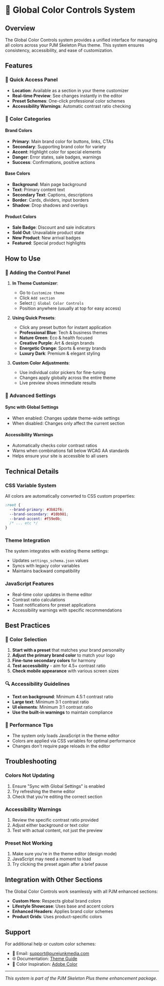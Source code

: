# 🎨 Global Color Controls System

## Overview
The Global Color Controls system provides a unified interface for managing all colors across your PJM Skeleton Plus theme. This system ensures consistency, accessibility, and ease of customization.

## Features

### 🎯 **Quick Access Panel**
- **Location**: Available as a section in your theme customizer
- **Real-time Preview**: See changes instantly in the editor
- **Preset Schemes**: One-click professional color schemes
- **Accessibility Warnings**: Automatic contrast ratio checking

### 🌈 **Color Categories**

#### **Brand Colors**
- **Primary**: Main brand color for buttons, links, CTAs
- **Secondary**: Supporting brand color for variety
- **Accent**: Highlight color for special elements
- **Danger**: Error states, sale badges, warnings
- **Success**: Confirmations, positive actions

#### **Base Colors**
- **Background**: Main page background
- **Text**: Primary content text
- **Secondary Text**: Captions, descriptions
- **Border**: Cards, dividers, input borders
- **Shadow**: Drop shadows and overlays

#### **Product Colors**
- **Sale Badge**: Discount and sale indicators
- **Sold Out**: Unavailable product state
- **New Product**: New arrival badges
- **Featured**: Special product highlights

## How to Use

### 📍 **Adding the Control Panel**

1. **In Theme Customizer**:
   - Go to `Customize theme`
   - Click `Add section`
   - Select `🎨 Global Color Controls`
   - Position anywhere (usually at top for easy access)

2. **Using Quick Presets**:
   - Click any preset button for instant application
   - **Professional Blue**: Tech & business themes
   - **Nature Green**: Eco & health focused
   - **Creative Purple**: Art & design brands
   - **Energetic Orange**: Sports & energy brands
   - **Luxury Dark**: Premium & elegant styling

3. **Custom Color Adjustments**:
   - Use individual color pickers for fine-tuning
   - Changes apply globally across the entire theme
   - Live preview shows immediate results

### 🔧 **Advanced Settings**

#### **Sync with Global Settings**
- When enabled: Changes update theme-wide settings
- When disabled: Changes only affect the current section

#### **Accessibility Warnings**
- Automatically checks color contrast ratios
- Warns when combinations fall below WCAG AA standards
- Helps ensure your site is accessible to all users

## Technical Details

### **CSS Variable System**
All colors are automatically converted to CSS custom properties:

```css
:root {
  --brand-primary: #3b82f6;
  --brand-secondary: #10b981;
  --brand-accent: #f59e0b;
  /* ... etc */
}
```

### **Theme Integration**
The system integrates with existing theme settings:
- Updates `settings_schema.json` values
- Syncs with legacy color variables
- Maintains backward compatibility

### **JavaScript Features**
- Real-time color updates in theme editor
- Contrast ratio calculations
- Toast notifications for preset applications
- Accessibility warnings with specific recommendations

## Best Practices

### 🎨 **Color Selection**
1. **Start with a preset** that matches your brand personality
2. **Adjust the primary brand color** to match your logo
3. **Fine-tune secondary colors** for harmony
4. **Test accessibility** - aim for 4.5+ contrast ratio
5. **Check mobile appearance** with various screen sizes

### 🔍 **Accessibility Guidelines**
- **Text on background**: Minimum 4.5:1 contrast ratio
- **Large text**: Minimum 3:1 contrast ratio
- **UI elements**: Minimum 3:1 contrast ratio
- **Use the built-in warnings** to maintain compliance

### 🚀 **Performance Tips**
- The system only loads JavaScript in the theme editor
- Colors are applied via CSS variables for optimal performance
- Changes don't require page reloads in the editor

## Troubleshooting

### **Colors Not Updating**
1. Ensure "Sync with Global Settings" is enabled
2. Try refreshing the theme editor
3. Check that you're editing the correct section

### **Accessibility Warnings**
1. Review the specific contrast ratio provided
2. Adjust either background or text color
3. Test with actual content, not just the preview

### **Preset Not Working**
1. Make sure you're in the theme editor (design mode)
2. JavaScript may need a moment to load
3. Try clicking the preset again after a brief pause

## Integration with Other Sections

The Global Color Controls work seamlessly with all PJM enhanced sections:
- **Custom Hero**: Respects global brand colors
- **Lifestyle Showcase**: Uses base and accent colors
- **Enhanced Headers**: Applies brand color schemes
- **Product Grids**: Uses product-specific colors

## Support

For additional help or custom color schemes:
- 📧 Email: support@purejunkmedia.com
- 🌐 Documentation: [Theme Guide](./README.md)
- 🎨 Color Inspiration: [Adobe Color](https://color.adobe.com)

---

*This system is part of the PJM Skeleton Plus theme enhancement package.*